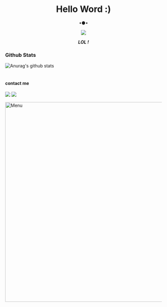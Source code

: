 <h1 align="center"> Hello Word :) </h1>
<p align="center">
•●•
</p>

<p align="center">
<img src="https://giffiles.alphacoders.com/120/120248.gif">
</p>
<p align="center">
<i> <b> LOL ! </b> </i>
</p

#
### Github Stats
![Anurag's github stats](https://github-readme-stats.vercel.app/api?username=marifulbd&show_icons=true&theme=radical)<br>
#
#### contact me
[![](https://img.shields.io/badge/Facebook-blue?logo=Facebook&logoColor=blue&labelColor=white)](https://www.facebook.com/arifulbd.me)
[![](https://img.shields.io/badge/Whatsapp-CHAT-red?logo=Whatsapp&logoColor=Brightgreen&labelColor=white)](https://wa.me/01721919797?text=Asalamualaikum+bang)

<img src="https://github.com/marifulbd/marifulbd/blob/main/Ngentod/status_me_status_90e259db678545f49a41faf12e095d58.jpg" width="640" title="Menu" alt="Menu">
